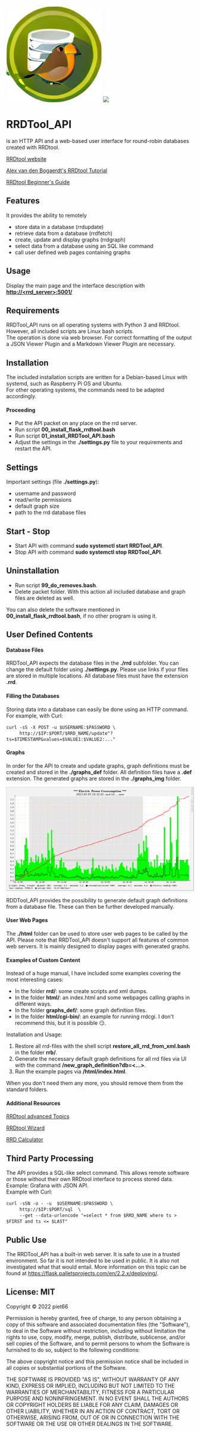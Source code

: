 <!-- use sgmlproc for generating a html file -->

[![](icon.png)](https://github.com/piet66-peb?tab=repositories)
[![](https://oss.oetiker.ch/rrdtool/inc/rrdtool-logo-dark.png)](https://oss.oetiker.ch/rrdtool/)

# RRDTool_API

is an HTTP API and a web-based user interface for round-robin databases 
created with RRDtool.

[RRDtool website](https://oss.oetiker.ch/rrdtool/)

[Alex van den Bogaerdt's RRDtool Tutorial](https://oss.oetiker.ch/rrdtool/tut/rrdtutorial.en.html)

[RRDtool Beginner's Guide](https://oss.oetiker.ch/rrdtool/tut/rrd-beginners.en.html)

## Features

It provides the ability to remotely
* store data in a database (rrdupdate)
* retrieve data from a database (rrdfetch)
* create, update and display graphs (rrdgraph)
* select data from a database using an SQL like command
* call user defined web pages containing graphs

## Usage

Display the main page and the interface description with
[**http://&lt;rrd_server&gt;:5001/**](html/img/RRDTool_API_interface.png)

## Requirements

RRDTool_API runs on all operating systems with Python 3 and RRDtool.
However, all included scripts are Linux bash scripts.
<br>The operation is done via web browser. For correct formatting of the output
 a JSON Viewer Plugin and a Markdown Viewer Plugin are necessary.

## Installation

The included installation scripts are written for a Debian-based Linux with 
systemd, such as Raspberry Pi OS and Ubuntu.    
For other operating systems, the commands need to be adapted accordingly.

#### Proceeding

* Put the API packet on any place on the rrd server. 
* Run script **00_install_flask_rrdtool.bash**
* Run script **01_install_RRDTool_API.bash**
* Adjust the settings in the **./settings.py** file to your requirements and restart the API.

## Settings

Important settings (file **./settings.py**):
* username and password
* read/write permissions
* default graph size
* path to the rrd database files

## Start - Stop

* Start API with command **sudo systemctl start RRDTool_API**.
* Stop API with command **sudo systemctl stop RRDTool_API**.

## Uninstallation

* Run script **99_do_removes.bash**.
* Delete packet folder. With this action all included database and graph files 
are deleted as well.

You can also delete the software mentioned in **00_install_flask_rrdtool.bash**, 
if no other program is using it.

## User Defined Contents

#### Database Files

RRDTool_API expects the database files in the **./rrd** subfolder. 
You can change the default folder using **./settings.py**.
Please use links if your files are stored in multiple locations. 
All database files must have the extension **.rrd**.

#### Filling the Databases

Storing data into a database can easily be done using an HTTP command. 
<br>For example, with Curl:

```
curl -sS -X POST -u $USERNAME:$PASSWORD \
     http://$IP:$PORT/$RRD_NAME/update"?ts=$TIMESTAMP&values=$VALUE1:$VALUE2:..."
```

#### Graphs

In order for the API to create and update graphs, graph definitions
 must be created and stored in the **./graphs_def** folder. All definition files 
have a **.def** extension.
The generated graphs are stored in the **./graphs_img** folder.

![](html/img/example.png)

RDDTool_API provides the possibility to generate default graph definitions from
 a database file. These can then be further developed manually.


#### User Web Pages

The **./html** folder can be used to store user web pages to be called by 
the API. Please note that RRDTool_API doesn't support all features of common 
web servers. It is mainly designed to display pages with generated graphs.

#### Examples of Custom Content

Instead of a huge manual, I have included some examples covering the most interesting cases:

* In the folder **rrd/**: some create scripts and xml dumps.
* In the folder **html/**: an index.html and some webpages calling graphs in different ways.
* In the folder **graphs_def/**: some graph definition files.
* In the folder **html/cgi-bin/**: an example for running rrdcgi. I don't recommend
this, but it is possible :smirk:.

Installation and Usage:

1. Restore all rrd-files with the shell script **restore_all_rrd_from_xml.bash**
   in the folder **rrb/**.
2. Generate the necessary default graph definitions for all rrd files via UI with 
   the command **/new_graph_definition?db=<...>**.
3. Run the example pages via **/html/index.html**.

When you don't need them any more, you should remove them from the standard folders.


#### Additional Resources

[RRDtool advanced Topics](https://tobi.oetiker.ch/ouce2013/)

[RRDtool Wizard](http://rrdwizard.appspot.com/index.php)

[RRD Calculator](https://eccentric.one/misc/rrdcalc.html)

## Third Party Processing

The API provides a SQL-like select command. This allows remote software or 
those without their own RRDtool interface to process stored data. 
Example: Grafana with JSON API.
<br>Example with Curl:

```
curl -sSN -o - -u  $USERNAME:$PASSWORD \
     http://$IP:$PORT/sql  \
     --get --data-urlencode "=select * from $RRD_NAME where ts > $FIRST and ts <= $LAST"
```

## Public Use

The RRDTool_API has a built-in web server. It is safe to use in a trusted 
environment. So far it is not intended to be used in public. It is also not 
investigated what that would entail.
More information on this topic can be found at 
https://flask.palletsprojects.com/en/2.2.x/deploying/.

## License: MIT

Copyright © 2022 piet66

Permission is hereby granted, free of charge, to any person obtaining a copy 
of this software and associated documentation files (the "Software"), to deal 
in the Software without restriction, including without limitation the rights 
to use, copy, modify, merge, publish, distribute, sublicense, and/or sell 
copies of the Software, and to permit persons to whom the Software is furnished 
to do so, subject to the following conditions:

The above copyright notice and this permission notice shall be included in all 
copies or substantial portions of the Software.

THE SOFTWARE IS PROVIDED "AS IS", WITHOUT WARRANTY OF ANY KIND, EXPRESS OR 
IMPLIED, INCLUDING BUT NOT LIMITED TO THE WARRANTIES OF MERCHANTABILITY, 
FITNESS FOR A PARTICULAR PURPOSE AND NONINFRINGEMENT. IN NO EVENT SHALL 
THE AUTHORS OR COPYRIGHT HOLDERS BE LIABLE FOR ANY CLAIM, DAMAGES OR OTHER 
LIABILITY, WHETHER IN AN ACTION OF CONTRACT, TORT OR OTHERWISE, ARISING FROM, 
OUT OF OR IN CONNECTION WITH THE SOFTWARE OR THE USE OR OTHER DEALINGS IN THE 
SOFTWARE.

